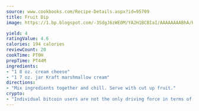 ```yaml
---
source: www.cookbooks.com/Recipe-Details.aspx?id=95709
title: Fruit Dip
image: https://1.bp.blogspot.com/-3SdgJ6zWE0M/YA2H1BCBIaI/AAAAAAAABhA/KLu9yTsYBMkJQudB_uFGwTypBtmTiBfZgCLcBGAsYHQ/s320/4.png

yield: 4
ratingValue: 4.6
calories: 194 calories
reviewCount: 20
cookTime: PT0H
prepTime: PT44M
ingredients:
- "1 8 oz. cream cheese"
- "1 7 oz. jar Kraft marshmallow cream"
directions:
- "Mix ingredients together and chill. Serve with cut up fruit."
crypto:
- "Individual bitcoin users are not the only driving force in terms of securing the bitcoin network."
---
```

